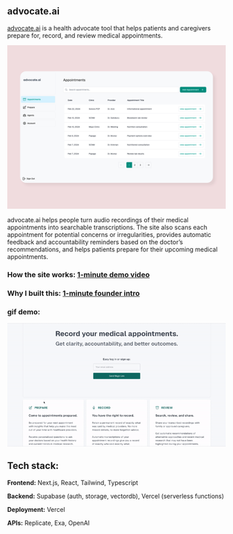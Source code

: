 ## advocate.ai

[advocate.ai](https://advocateai.vercel.app/) is a health advocate tool that helps patients and caregivers prepare for, record, and review medical appointments.

![advocateai homepage image](public/advocateai.webp)

advocate.ai helps people turn audio recordings of their medical appointments into searchable transcriptions. The site also scans each appointment for potential concerns or irregularities, provides automatic feedback and accountability reminders based on the doctor’s recommendations, and helps patients prepare for their upcoming medical appointments. 

### How the site works: [1-minute demo video](https://youtu.be/8egWnTs9TM8)

### Why I built this: [1-minute founder intro](https://youtu.be/OKYhPXrVUIw)

### gif demo:
![advocate.ai gif illustration](public/advocategif.gif)


## Tech stack:

**Frontend:**
Next.js, React, Tailwind, Typescript

**Backend:**
Supabase (auth, storage, vectordb), Vercel (serverless functions)

**Deployment:**
Vercel

**APIs:**
Replicate, Exa, OpenAI